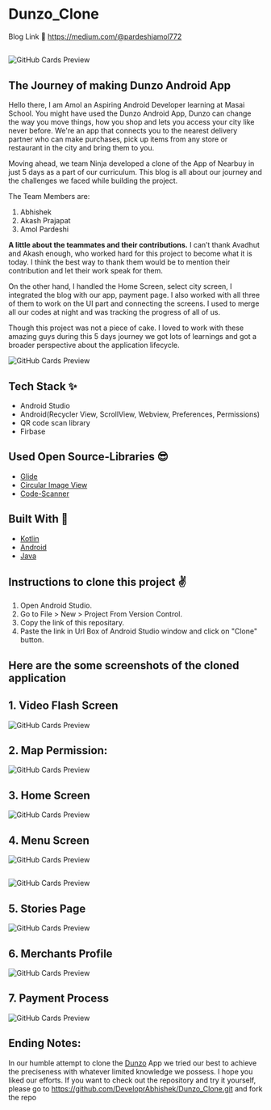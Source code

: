# Dunzo_Clone

 Blog Link 🔗 https://medium.com/@pardeshiamol772
 ##
 ##
 
 ![GitHub Cards Preview](https://resources.dunzo.com/web-assets/prod/_next/static/images/dunzo-daily-mobile-touchpoint-240105886254c2b822ddf7cb58a92399.jpg)


## The Journey of making Dunzo Android App

Hello there, I am Amol an Aspiring Android Developer learning at Masai School. You might have used the Dunzo Android App,
Dunzo can change the way you move things, how you shop and lets you access your city like never before. We're an app that connects you to the nearest delivery partner who can make purchases, pick up items from any store or restaurant in the city and bring them to you.

Moving ahead, we team Ninja developed a clone of the App of Nearbuy in just 5 days as a part of our curriculum. This blog is all about our journey and the challenges we faced while building the project.

The Team Members are:
1. Abhishek
2. Akash Prajapat
3. Amol Pardeshi


**A little about the teammates and their contributions.**
I can’t thank Avadhut and Akash enough, who worked hard for this project to become what it is today. I think the best way to thank them would be to mention their contribution and let their work speak for them.

On the other hand, I handled the Home Screen, select city screen, I integrated the blog with our app, payment page. I also worked with all three of them to work on the UI part and connecting the screens. I used to merge all our codes at night and was tracking the progress of all of us.

Though this project was not a piece of cake. I loved to work with these amazing guys during this 5 days journey we got lots of learnings and got a broader perspective about the application lifecycle.

![GitHub Cards Preview](https://i.ytimg.com/vi/htVcTBYKSeI/maxresdefault.jpg)



## Tech Stack ✨
- Android Studio
- Android(Recycler View, ScrollView, Webview, Preferences, Permissions)
- QR code scan library
- Firbase

## Used Open Source-Libraries 😎
- [Glide](https://github.com/bumptech/glide)
- [Circular Image View](https://github.com/hdodenhof/CircleImageView)
- [Code-Scanner](https://github.com/yuriy-budiyev/code-scanner.git)

## Built With 🚀

- [Kotlin](https://kotlinlang.org/)
- [Android](https://www.android.com/intl/en_in/)
- [Java](https://www.java.com/en/)


## Instructions to clone this project ✌
1. Open Android Studio.
2. Go to File > New > Project From Version Control.
3. Copy the link of this repositary.
4. Paste the link in Url Box of Android Studio window and click on "Clone" button.

## Here are the some screenshots of the cloned application
##
## 1. Video Flash Screen 
![GitHub Cards Preview](https://miro.medium.com/max/1400/1*8o8v4ba2-sgUpqq1jQJSYw.png)
##
## 2. Map Permission:
![GitHub Cards Preview](https://miro.medium.com/max/875/1*JuDxVDEts7RyEA4Ur9iSKA.jpeg)
##
## 3. Home Screen
![GitHub Cards Preview](https://miro.medium.com/max/875/1*Lb5wzvPYR6ifxxitGypucg.jpeg)
##
## 4. Menu Screen 
![GitHub Cards Preview](https://miro.medium.com/max/875/1*WcXVUG4OHI7F7ymX_Exxvw.jpeg)
##
##
![GitHub Cards Preview](https://miro.medium.com/max/875/1*eANdla9_Uuok2hHeAX15yQ.jpeg)
##
## 5. Stories Page
![GitHub Cards Preview](https://miro.medium.com/max/875/1*8xSL2yI2LWmXAObwx7DddQ.jpeg)
##
## 6. Merchants Profile
![GitHub Cards Preview](https://miro.medium.com/max/875/1*SRW-AzcqCIefdXrbAh1Asg.jpeg)
##
## 7. Payment Process
![GitHub Cards Preview](https://miro.medium.com/max/875/1*UQOjuWYOocmB9VPOGpFxoA.jpeg)
##
##

## Ending Notes:
In our humble attempt to clone the [Dunzo](https://www.dunzo.com/pune) App we tried our best to achieve the preciseness with whatever limited knowledge we possess. I hope you liked our efforts.
If you want to check out the repository and try it yourself, please go to https://github.com/DeveloprAbhishek/Dunzo_Clone.git and fork the repo

